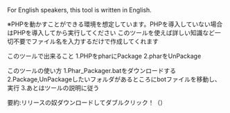 For English speakers, this tool is written in English.

※PHPを動かすことができる環境を想定しています。PHPを導入していない場合はPHPを導入してから実行してください
このツールを使えば詳しい知識など一切不要でファイル名を入力するだけで作成してくれます

このツールで出来ること
1.PHPをpharにPackage
2.pharをUnPackage

このツールの使い方
1.Phar_Packager.batをダウンロードする
2.Package,UnPackageしたいフォルダがあるところにbotファイルを移動し、実行
3.あとはツールの説明に従う

要約:リリースの奴ダウンロードしてダブルクリック！（）

